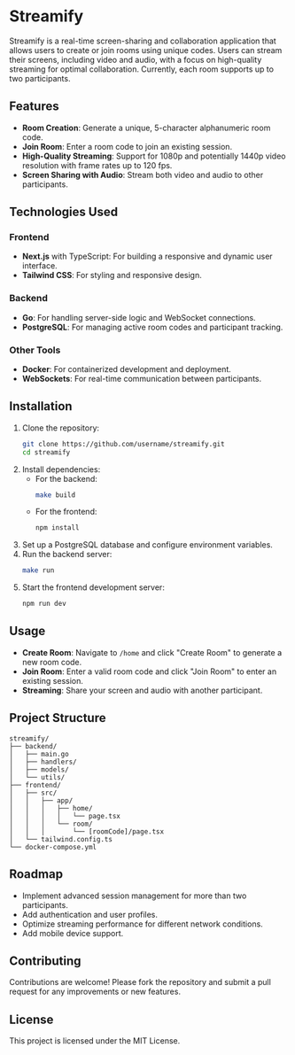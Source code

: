 # Streamify

Streamify is a real-time screen-sharing and collaboration application that allows users to create or join rooms using unique codes. Users can stream their screens, including video and audio, with a focus on high-quality streaming for optimal collaboration. Currently, each room supports up to two participants.

## Features

- **Room Creation**: Generate a unique, 5-character alphanumeric room code.
- **Join Room**: Enter a room code to join an existing session.
- **High-Quality Streaming**: Support for 1080p and potentially 1440p video resolution with frame rates up to 120 fps.
- **Screen Sharing with Audio**: Stream both video and audio to other participants.

## Technologies Used

### Frontend
- **Next.js** with TypeScript: For building a responsive and dynamic user interface.
- **Tailwind CSS**: For styling and responsive design.

### Backend
- **Go**: For handling server-side logic and WebSocket connections.
- **PostgreSQL**: For managing active room codes and participant tracking.

### Other Tools
- **Docker**: For containerized development and deployment.
- **WebSockets**: For real-time communication between participants.

## Installation

1. Clone the repository:
   ```bash
   git clone https://github.com/username/streamify.git
   cd streamify
   ```
2. Install dependencies:
   - For the backend:
     ```bash
     make build
     ```
   - For the frontend:
     ```bash
     npm install
     ```
3. Set up a PostgreSQL database and configure environment variables.
4. Run the backend server:
   ```bash
   make run
   ```
5. Start the frontend development server:
   ```bash
   npm run dev
   ```

## Usage

- **Create Room**: Navigate to `/home` and click "Create Room" to generate a new room code.
- **Join Room**: Enter a valid room code and click "Join Room" to enter an existing session.
- **Streaming**: Share your screen and audio with another participant.

## Project Structure

```
streamify/
├── backend/
│   ├── main.go
│   ├── handlers/
│   ├── models/
│   └── utils/
├── frontend/
│   ├── src/
│   │   ├── app/
│   │   │   ├── home/
│   │   │   │   └── page.tsx
│   │   │   └── room/
│   │   │       └── [roomCode]/page.tsx
│   └── tailwind.config.ts
└── docker-compose.yml
```

## Roadmap

- Implement advanced session management for more than two participants.
- Add authentication and user profiles.
- Optimize streaming performance for different network conditions.
- Add mobile device support.

## Contributing

Contributions are welcome! Please fork the repository and submit a pull request for any improvements or new features.

## License

This project is licensed under the MIT License.